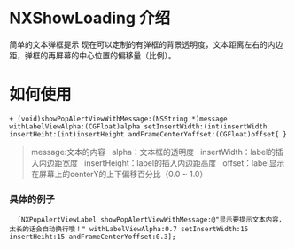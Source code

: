 # NXShowLoading 介绍
简单的文本弹框提示
现在可以定制的有弹框的背景透明度，文本距离左右的内边距，弹框的再屏幕的中心位置的偏移量（比例）。
# 如何使用
```
+ (void)showPopAlertViewWithMessage:(NSString *)message withLabelViewAlpha:(CGFloat)alpha setInsertWidth:(int)insertWidth insertHeiht:(int)insertHeight andFrameCenterYoffset:(CGFloat)offset{ }
```
> message:文本的内容   alpha：文本框的透明度   insertWidth：label的插入内边距宽度    insertHeight：label的插入内边距高度    offset：label显示在屏幕上的centerY的上下偏移百分比（0.0 ~ 1.0）

### 具体的例子
``` 
  [NXPopAlertViewLabel showPopAlertViewWithMessage:@"显示要提示文本内容，太长的话会自动换行哦！" withLabelViewAlpha:0.7 setInsertWidth:15 insertHeiht:15 andFrameCenterYoffset:0.3];
```
